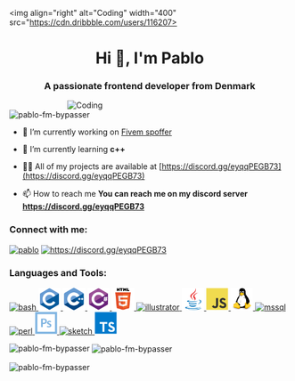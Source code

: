<img align="right" alt="Coding" width="400" src="https://cdn.dribbble.com/users/116207>
<h1 align="center">Hi 👋, I'm Pablo</h1>
<h3 align="center">A passionate frontend developer from Denmark</h3>
<img align="right" alt="Coding" width="400" src="https://cdn.dribbble.com/users/116207>

<p align="left"> <img src="https://komarev.com/ghpvc/?username=pablo-fm-bypasser&label=Profile%20views&color=0e75b6&style=flat" alt="pablo-fm-bypasser" /> </p>

- 🔭 I’m currently working on [Fivem spoffer](https://discord.gg/eyqqPEGB73)

- 🌱 I’m currently learning **c++**

- 👨‍💻 All of my projects are available at [https://discord.gg/eyqqPEGB73](https://discord.gg/eyqqPEGB73)

- 📫 How to reach me **You can reach me on my discord server https://discord.gg/eyqqPEGB73**

<h3 align="left">Connect with me:</h3>
<p align="left">
<a href="https://www.hackerrank.com/pablo" target="blank"><img align="center" src="https://raw.githubusercontent.com/rahuldkjain/github-profile-readme-generator/master/src/images/icons/Social/hackerrank.svg" alt="pablo" height="30" width="40" /></a>
<a href="https://discord.gg/https://discord.gg/eyqqPEGB73" target="blank"><img align="center" src="https://raw.githubusercontent.com/rahuldkjain/github-profile-readme-generator/master/src/images/icons/Social/discord.svg" alt="https://discord.gg/eyqqPEGB73" height="30" width="40" /></a>
</p>

<h3 align="left">Languages and Tools:</h3>
<p align="left"> <a href="https://www.gnu.org/software/bash/" target="_blank" rel="noreferrer"> <img src="https://www.vectorlogo.zone/logos/gnu_bash/gnu_bash-icon.svg" alt="bash" width="40" height="40"/> </a> <a href="https://www.cprogramming.com/" target="_blank" rel="noreferrer"> <img src="https://raw.githubusercontent.com/devicons/devicon/master/icons/c/c-original.svg" alt="c" width="40" height="40"/> </a> <a href="https://www.w3schools.com/cpp/" target="_blank" rel="noreferrer"> <img src="https://raw.githubusercontent.com/devicons/devicon/master/icons/cplusplus/cplusplus-original.svg" alt="cplusplus" width="40" height="40"/> </a> <a href="https://www.w3schools.com/cs/" target="_blank" rel="noreferrer"> <img src="https://raw.githubusercontent.com/devicons/devicon/master/icons/csharp/csharp-original.svg" alt="csharp" width="40" height="40"/> </a> <a href="https://www.w3.org/html/" target="_blank" rel="noreferrer"> <img src="https://raw.githubusercontent.com/devicons/devicon/master/icons/html5/html5-original-wordmark.svg" alt="html5" width="40" height="40"/> </a> <a href="https://www.adobe.com/in/products/illustrator.html" target="_blank" rel="noreferrer"> <img src="https://www.vectorlogo.zone/logos/adobe_illustrator/adobe_illustrator-icon.svg" alt="illustrator" width="40" height="40"/> </a> <a href="https://www.java.com" target="_blank" rel="noreferrer"> <img src="https://raw.githubusercontent.com/devicons/devicon/master/icons/java/java-original.svg" alt="java" width="40" height="40"/> </a> <a href="https://developer.mozilla.org/en-US/docs/Web/JavaScript" target="_blank" rel="noreferrer"> <img src="https://raw.githubusercontent.com/devicons/devicon/master/icons/javascript/javascript-original.svg" alt="javascript" width="40" height="40"/> </a> <a href="https://www.linux.org/" target="_blank" rel="noreferrer"> <img src="https://raw.githubusercontent.com/devicons/devicon/master/icons/linux/linux-original.svg" alt="linux" width="40" height="40"/> </a> <a href="https://www.microsoft.com/en-us/sql-server" target="_blank" rel="noreferrer"> <img src="https://www.svgrepo.com/show/303229/microsoft-sql-server-logo.svg" alt="mssql" width="40" height="40"/> </a> <a href="https://www.perl.org/" target="_blank" rel="noreferrer"> <img src="https://api.iconify.design/logos-perl.svg" alt="perl" width="40" height="40"/> </a> <a href="https://www.photoshop.com/en" target="_blank" rel="noreferrer"> <img src="https://raw.githubusercontent.com/devicons/devicon/master/icons/photoshop/photoshop-line.svg" alt="photoshop" width="40" height="40"/> </a> <a href="https://www.sketch.com/" target="_blank" rel="noreferrer"> <img src="https://www.vectorlogo.zone/logos/sketchapp/sketchapp-icon.svg" alt="sketch" width="40" height="40"/> </a> <a href="https://www.typescriptlang.org/" target="_blank" rel="noreferrer"> <img src="https://raw.githubusercontent.com/devicons/devicon/master/icons/typescript/typescript-original.svg" alt="typescript" width="40" height="40"/> </a> </p>

<p><img align="left" src="https://github-readme-stats.vercel.app/api/top-langs?username=pablo-fm-bypasser&show_icons=true&locale=en&layout=compact" alt="pablo-fm-bypasser" /></p>

<p>&nbsp;<img align="center" src="https://github-readme-stats.vercel.app/api?username=pablo-fm-bypasser&show_icons=true&locale=en" alt="pablo-fm-bypasser" /></p>

<p><img align="center" src="https://github-readme-streak-stats.herokuapp.com/?user=pablo-fm-bypasser&" alt="pablo-fm-bypasser" /></p>

